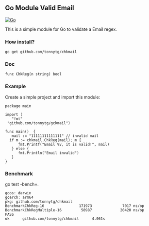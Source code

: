 ## Go Module Valid Email
[![Go](https://github.com/tonnytg/chkMail/actions/workflows/go.yml/badge.svg)](https://github.com/tonnytg/chkMail/actions/workflows/go.yml)


This is a simple module for Go to validate a Email regex.

### How install?

`go get github.com/tonnytg/chkmail`


### Doc
`func ChkReg(n string) bool`


### Example

Create a simple project and import this module:
```
package main  
  
import (  
   "fmt"  
 "github.com/tonnytg/gckmail")  
  
func main()  {  
   mail := "11111111111111" // invalid mail
  if m := chkmail.ChkReg(mail); m {  
      fmt.Printf("Email %v, it is valid!", mail)  
   } else {  
      fmt.Println("Email invalid")  
   }  
}
```

### Benchmark

go test -bench=.

    goos: darwin
    goarch: arm64
    pkg: github.com/tonnytg/chkmail
    BenchmarkChkReg-16                171973              7017 ns/op
    BenchmarkChkRegMultiple-16         58987             20420 ns/op
    PASS
    ok      github.com/tonnytg/chkmail      4.061s
